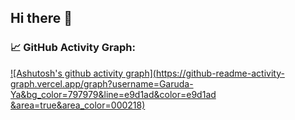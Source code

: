 ## Hi there 👋

### 📈 GitHub Activity Graph:
[![Ashutosh's github activity graph](https://github-readme-activity-graph.vercel.app/graph?username=Garuda-Ya&bg_color=797979&line=e9d1ad&color=e9d1ad &area=true&area_color=000218)](https://github.com/ashutosh00710/github-readme-activity-graph)

